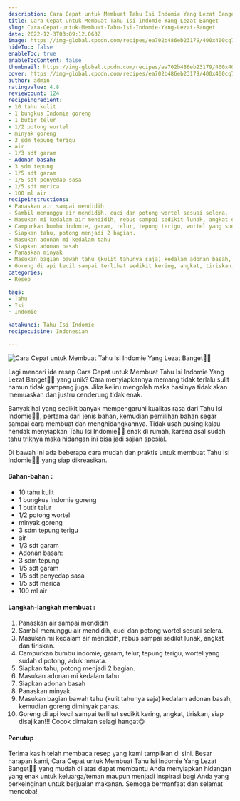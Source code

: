 ```yaml
---
description: Cara Cepat untuk Membuat Tahu Isi Indomie Yang Lezat Banget"
title: Cara Cepat untuk Membuat Tahu Isi Indomie Yang Lezat Banget
slug: Cara-Cepat-untuk-Membuat-Tahu-Isi-Indomie-Yang-Lezat-Banget
date: 2022-12-3T03:09:12.063Z
image: https://img-global.cpcdn.com/recipes/ea702b486eb23179/400x400cq70/photo.jpg
hideToc: false
enableToc: true
enableTocContent: false
thumbnail: https://img-global.cpcdn.com/recipes/ea702b486eb23179/400x400cq70/photo.jpg
cover: https://img-global.cpcdn.com/recipes/ea702b486eb23179/400x400cq70/photo.jpg
author: admin
ratingvalue: 4.8
reviewcount: 124
recipeingredient:
- 10 tahu kulit
- 1 bungkus Indomie goreng
- 1 butir telur
- 1/2 potong wortel
- minyak goreng
- 3 sdm tepung terigu
- air
- 1/3 sdt garam
- Adonan basah:
- 3 sdm tepung
- 1/5 sdt garam
- 1/5 sdt penyedap sasa
- 1/5 sdt merica
- 100 ml air
recipeinstructions:
- Panaskan air sampai mendidih
- Sambil menunggu air mendidih, cuci dan potong wortel sesuai selera.
- Masukan mi kedalam air mendidih, rebus sampai sedikit lunak, angkat dan tiriskan.
- Campurkan bumbu indomie, garam, telur, tepung terigu, wortel yang sudah dipotong, aduk merata.
- Siapkan tahu, potong menjadi 2 bagian.
- Masukan adonan mi kedalam tahu
- Siapkan adonan basah
- Panaskan minyak
- Masukan bagian bawah tahu (kulit tahunya saja) kedalam adonan basah, kemudian goreng diminyak panas.
- Goreng di api kecil sampai terlihat sedikit kering, angkat, tiriskan, siap disajikan!!! Cocok dimakan selagi hangat😋
categories:
- Resep

tags:
- Tahu
- Isi
- Indomie

katakunci: Tahu Isi Indomie
recipecuisine: Indonesian

---
```


![Cara Cepat untuk Membuat Tahu Isi Indomie Yang Lezat Banget👩‍🍳](https://img-global.cpcdn.com/recipes/ea702b486eb23179/400x400cq70/photo.jpg)

Lagi mencari ide resep Cara Cepat untuk Membuat Tahu Isi Indomie Yang Lezat Banget👩‍🍳 yang unik? Cara menyiapkannya memang tidak terlalu sulit namun tidak gampang juga. Jika keliru mengolah maka hasilnya tidak akan memuaskan dan justru cenderung tidak enak.

Banyak hal yang sedikit banyak mempengaruhi kualitas rasa dari Tahu Isi Indomie👩‍🍳, pertama dari jenis bahan, kemudian pemilihan bahan segar sampai cara membuat dan menghidangkannya. Tidak usah pusing kalau hendak menyiapkan Tahu Isi Indomie👩‍🍳 enak di rumah, karena asal sudah tahu triknya maka hidangan ini bisa jadi sajian spesial.

Di bawah ini ada beberapa cara mudah dan praktis untuk membuat Tahu Isi Indomie👩‍🍳 yang siap dikreasikan.

<!--inarticleads1-->

#### Bahan-bahan :

- 10 tahu kulit
- 1 bungkus Indomie goreng
- 1 butir telur
- 1/2 potong wortel
- minyak goreng
- 3 sdm tepung terigu
- air
- 1/3 sdt garam
- Adonan basah:
- 3 sdm tepung
- 1/5 sdt garam
- 1/5 sdt penyedap sasa
- 1/5 sdt merica
- 100 ml air

<!--inarticleads2-->

#### Langkah-langkah membuat :

1. Panaskan air sampai mendidih
1. Sambil menunggu air mendidih, cuci dan potong wortel sesuai selera.
1. Masukan mi kedalam air mendidih, rebus sampai sedikit lunak, angkat dan tiriskan.
1. Campurkan bumbu indomie, garam, telur, tepung terigu, wortel yang sudah dipotong, aduk merata.
1. Siapkan tahu, potong menjadi 2 bagian.
1. Masukan adonan mi kedalam tahu
1. Siapkan adonan basah
1. Panaskan minyak
1. Masukan bagian bawah tahu (kulit tahunya saja) kedalam adonan basah, kemudian goreng diminyak panas.
1. Goreng di api kecil sampai terlihat sedikit kering, angkat, tiriskan, siap disajikan!!! Cocok dimakan selagi hangat😋

#### Penutup

Terima kasih telah membaca resep yang kami tampilkan di sini. Besar harapan kami, Cara Cepat untuk Membuat Tahu Isi Indomie Yang Lezat Banget👩‍🍳 yang mudah di atas dapat membantu Anda menyiapkan hidangan yang enak untuk keluarga/teman maupun menjadi inspirasi bagi Anda yang berkeinginan untuk berjualan makanan. Semoga bermanfaat dan selamat mencoba!